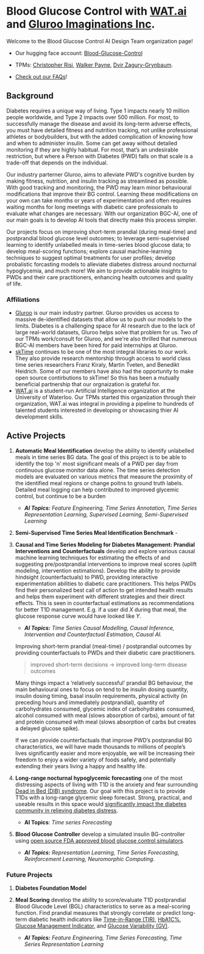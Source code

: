 # Blood Glucose Control with [WAT.ai](https://watai.ca/) and [Gluroo Imaginations Inc](https://gluroo.com/).

Welcome to the Blood Glucose Control AI Design Team organization page!

* Our hugging face account: [Blood-Glucose-Control](https://huggingface.co/Blood-Glucose-Control)

* TPMs: [Christopher Risi](https://github.com/RobotPsychologist), [Walker Payne](https://github.com/walkerpayne), [Dvir Zagury-Grynbaum](https://github.com/dvirzg).

* [Check out our FAQs](https://github.com/RobotPsychologist/bg_control/wiki/Frequently-Asked-Questions)!

## Background

Diabetes requires a unique way of living. Type 1 impacts nearly 10 million people worldwide, and Type 2 impacts over 500 million. For most, to successfully manage the disease and avoid its long-term adverse effects, you must have detailed fitness and nutrition tracking, not unlike professional athletes or bodybuilders, but with the added complication of knowing how and when to administer insulin. Some can get away without detailed monitoring if they are highly habitual. For most, that’s an undesirable restriction, but where a Person with Diabetes (PWD) falls on that scale is a trade-off that depends on the individual.

Our industry parterner Gluroo, aims to alleviate PWD's cognitive burden by making fitness, nutrition, and insulin tracking as streamlined as possible. With good tracking and monitoring, the PWD may learn minor behavioural modifications that improve their BG control. Learning these modifications on your own can take months or years of experimentation and often requires waiting months for long meetings with diabetic care professionals to evaluate what changes are necessary. With our organization BGC-AI, one of our main goals is to develop AI tools that directly make this process simpler.

Our projects focus on improving short-term prandial (during meal-time) and postprandial blood glucose level outcomes; to leverage semi-supervised learning to identify unlabelled meals in time-series blood glucose data; to develop meal-scoring functions; explore causal machine-learning techniques to suggest optimal treatments for user profiles; develop probalistic forcasting models to alleviate diabetes distress around nocturnal hypoglycemia, and much more! We aim to provide actionable insights to PWDs and their care practitioners, enhancing health outcomes and quality of life.

### Affiliations

* [Gluroo](https://gluroo.com/) is our main industry partner. Gluroo provides us access to massive de-identified datasets that allow us to push our models to the limits. Diabetes is a challenging space for AI research due to the lack of large real-world datasets, Gluroo helps solve that problem for us. Two of our TPMs work/consult for Gluroo, and we're also thrilled that numerous BGC-AI members have been hired for paid internships at Gluroo.
* [skTime](https://www.sktime.net/en/stable/) continues to be one of the most integral libraries to our work. They also provide research mentorship through access to world class time series researchers Franz Kiraly, Martin Tveten, and Benedikt Heidrich. Some of our members have also had the opportunity to make  open source contirbutions to skTime! So this has been a mutually beneficial partnership that our orgnaization is grateful for.
* [WAT.ai](https://watai.ca/) is a student-run Artificial Intelligence organization at the University of Waterloo. Our TPMs started this organization through their organization, WAT.ai was integral in providing a pipeline to hundreds of talented students interested in developing or showcasing thier AI development skills.

## Active Projects

1. **Automatic Meal Identification** develop the ability to identify unlabelled meals in time series BG data. The goal of this project is to be able to identify the top 'n' most significant meals of a PWD per day from continuous glucose monitor data alone. The time series detection models are evaluated on various metrics that measure the proximity of the identified meal regions or change poitns to ground truth labels. Detailed meal logging can help contributed to improved glycemic control, but continue to be a burden

   - **_AI Topics:_** _Feature Engineering, Time Series Annotation, Time Series Representation Learning, Supervised Learning, Semi-Supervised Learning_

2. **Semi-Supervised Time Series Meal Identification Benchmark** - 

3. **Causal and Time Series Modeling for Diabetes Management: Prandial Interventions and Counterfactuals** develop and explore various causal machine learning techniques for estimating the effects of and suggesting pre/postprandial interventions to improve meal scores (uplift modeling, intervention estimations). Develop the ability to provide hindsight (counterfactuals) to PWD, providing interactive experimentation abilities to diabetic care practitioners. This helps PWDs find their personalized best call of action to get intended health results and helps them experiment with different strategies and their direct effects. This is seen in counterfactual estimations as recommendations for better T1D management. E.g. if a user did $X$ during that meal, the glucose response curve would have looked like $Y$.
   - **_AI Topics:_** _Time Series Causal Modelling, Causal Inference, Intervention and Counterfactual Estimation, Causal AI._

   Improving short-term prandial (meal-time) / postprandial outcomes by providing counterfactuals to PWDs and their diabetic care practitioners.

      > improved short-term decisions -> improved long-term disease outcomes

   Many things impact a ‘relatively successful’ prandial BG behaviour, the main behavioural ones to focus on tend to be insulin dosing quantity, insulin dosing timing, basal insulin requirements, physical activity (in preceding hours and immediately postprandial), quantity of carbohydrates consumed, glycemic index of carbohydrates consumed, alcohol consumed with meal (slows absorption of carbs), amount of fat and protein consumed with meal (slows absorption of carbs but creates a delayed glucose spike).

   If we can provide counterfactuals that improve PWD’s postprandial BG characteristics, we will have made thousands to millions of people’s lives significantly easier and more enjoyable, we will be increasing their freedom to enjoy a wider variety of foods safely, and potentially extending their years living a happy and healthy life.

4. **Long-range nocturnal hypoglycemic forecasting** one of the most distressing aspects of living with T1D is the anxiety and fear surrounding [Dead in Bed (DIB) syndrome](https://www.thieme-connect.com/products/ejournals/pdf/10.4103/2321-0656.140880.pdf). Our goal with this project is to provide T1Ds with a long-range glycemic sleep forecast. Strong, practical, and useable results in this space would [significantly impact the diabetes community in relieving diabetes distress](https://journals.sagepub.com/doi/full/10.1177/19322968241267886).
   - **AI Topics**: *Time series Forecasting*

5. **Blood Glucose Controller** develop a simulated insulin BG-controller using [open source FDA approved blood glucose control simulators](https://github.com/jxx123/simglucose).
   - **_AI Topics:_** _Representation Learning, Time Series Forecasting, Reinforcement Learning, Neuromorphic Computing._

### Future Projects

1. **Diabetes Foundation Model**
   
2. **Meal Scoring** develop the ability to score/evaluate T1D postprandial Blood Glucode Level (BGL) characteristics to serve as a meal-scoring function. Find prandial measures that strongly correlate or predict long-term diabetic health indicators like [Time-in-Range (TIR)](https://jdrf.ca/resources/time-in-range/), [HbA1C%](https://www.breakthrought1d.org/news-and-updates/jdrf-report-how-hba1c-came-1976/), [Glucose Management Indicator](https://diabetesjournals.org/care/article/41/11/2275/36593/Glucose-Management-Indicator-GMI-A-New-Term-for), and [Glucose Variability (GV)](https://journals.lww.com/indjem/fulltext/2013/17040/glycemic_variability__clinical_implications.10.aspx).
   - **_AI Topics:_** _Feature Engineering, Time Series Forecasting, Time Series Representation Learning_



